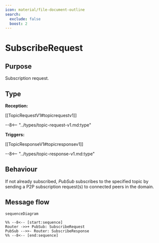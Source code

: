```yaml
---
icon: material/file-document-outline
search:
  exclude: false
  boost: 2
---
```


<div class="message" markdown>

# SubscribeRequest

## Purpose

<!-- --8<-- [start:purpose] -->
Subscription request.
<!-- --8<-- [end:purpose] -->

## Type

 <!-- --8<-- [start:type] -->
**Reception:**

[[TopicRequestV1#topicrequestv1]]

--8<-- "../types/topic-request-v1.md:type"

**Triggers:**

[[TopicResponseV1#topicresponsev1]]

--8<-- "../types/topic-response-v1.md:type"
<!-- --8<-- [end:type] -->

## Behaviour

<!-- --8<-- [start:behaviour] -->
If not already subscribed, *PubSub* subscribes to the specified topic
by sending a P2P subscription request(s) to connected peers in the domain.
<!-- --8<-- [end:behaviour] -->

## Message flow

<!-- --8<-- [start:messages] -->
```mermaid
sequenceDiagram

%% --8<-- [start:sequence]
Router ->>+ PubSub: SubscribeRequest
PubSub -->>- Router: SubscribeResponse
%% --8<-- [end:sequence]
```
<!-- --8<-- [end:messages] -->

</div>
